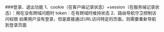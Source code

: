 ###登录、退出功能
1、cookie（在客户端记录状态）+session（在服务端记录状态）：用在没有跨域问题时
     token：在有跨域时维持状态
2、路由导航守卫控制访问权限
    如果用户没有登录，但是直接通过URL访问特定的页面，则需要重新导航到登录页面

       
